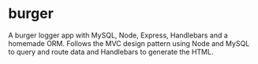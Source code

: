 # burger
A burger logger app with MySQL, Node, Express, Handlebars and a homemade ORM. Follows the MVC design pattern using Node and MySQL to query and route data and Handlebars to generate the HTML.
